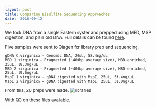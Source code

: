 ```yaml
---
layout: post
title: Comparing Bisulfite Sequencing Approaches
date: '2018-09-15'
---
```



We took DNA from a single Eastern oyster and prepped using MBD, MSP digestion, and plain old DNA. Full details can be found [here](http://onsnetwork.org/kubu4/2018/01/16/samples-submitted-c-virginica-gdna-mbd-and-mspi-to-qiagen/).


Five samples were sent to Qiagen for library prep and sequencing.
```
gDNA C.virginica – Genomic DNA, 20uL, 58.4ng/uL
MBD 1 virginica – Fragmented (~400bp average size), MBD-enriched, 25uL, 18.3ng/uL
MBD 2 virginica – Fragmented (~400bp average size), MBD-enriched, 25uL, 19.6ng/uL
MspI 1 virginica – gDNA digested with MspI, 25uL, 53.4ng/uL
MspI 2 virginica – gDNA digested with MspI, 25uL, 31.0ng/uL
```

From this, 20 preps were made.
![libraries](https://camo.githubusercontent.com/ec23c34478fe00eb22a9195989c54d47d8758dc5/68747470733a2f2f73723332302e6769746875622e696f2f696d616765732f525242535f5149412e706e67)

With QC on these files [available](http://gannet.fish.washington.edu/seashell/bu-serine-wd/18-03-14/multiqc_report.html).
